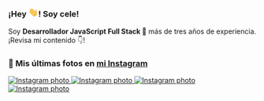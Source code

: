 <h3>¡Hey <img src="https://raw.githubusercontent.com/ABSphreak/ABSphreak/master/gifs/Hi.gif" width="20px" decondig="async">! Soy cele!</h3>

<p>Soy <strong>Desarrollador JavaScript Full Stack 🚀</strong> más de tres años de experiencia.<br />¡Revisa mi contenido 👇!</p>

### 📸 Mis últimas fotos en [mi Instagram](https://instagram.com/cele)


<a href='https://instagram.com/p/C1UpuSGLQiG' target='_blank'>
  <img width='20%' src='https://scontent-lhr8-2.cdninstagram.com/v/t51.29350-15/412513918_1325803934584302_4400498733289087214_n.jpg?stp=dst-jpg_e15&_nc_ht=scontent-lhr8-2.cdninstagram.com&_nc_cat=106&_nc_ohc=FATFjCi4bjwQ7kNvgHitost&edm=APU89FABAAAA&ccb=7-5&oh=00_AYB7HzmytbVU-XbSlGGy02mnkdwl0X662lz6auHtC7HSDg&oe=6679619D&_nc_sid=bc0c2c' alt='Instagram photo' />
</a>
<a href='https://instagram.com/p/CzMY3lzxgmx' target='_blank'>
  <img width='20%' src='https://scontent-lhr6-1.cdninstagram.com/v/t51.29350-15/398916226_819142863293745_2426123683154743297_n.webp?stp=dst-jpg_e35&_nc_ht=scontent-lhr6-1.cdninstagram.com&_nc_cat=109&_nc_ohc=EkvbrFEMExAQ7kNvgH_Ug6D&edm=APU89FABAAAA&ccb=7-5&oh=00_AYAzXe_Bh3r_KIFdVfZD0ERgHGaAlsmvPyqXjtz21l1_Sw&oe=6679608C&_nc_sid=bc0c2c' alt='Instagram photo' />
</a>
<a href='https://instagram.com/p/CygbQv4uqxM' target='_blank'>
  <img width='20%' src='https://scontent-lhr6-1.cdninstagram.com/v/t51.29350-15/391525959_236593062741789_5868561716480810596_n.webp?stp=dst-jpg_e35&_nc_ht=scontent-lhr6-1.cdninstagram.com&_nc_cat=109&_nc_ohc=1w2dDoocCZwQ7kNvgHUCEch&edm=APU89FABAAAA&ccb=7-5&oh=00_AYBl803i-fXEvNitjdgiJu360lUtXHnSaKwDUo8h1F-D4A&oe=667966C8&_nc_sid=bc0c2c' alt='Instagram photo' />
</a>
<a href='https://instagram.com/p/CxTmOF6vN8M' target='_blank'>
  <img width='20%' src='https://scontent-lhr6-1.cdninstagram.com/v/t51.29350-15/378565944_323878180141713_8920720304536029091_n.jpg?stp=dst-jpg_e15&_nc_ht=scontent-lhr6-1.cdninstagram.com&_nc_cat=109&_nc_ohc=RXj4pJ9hcQgQ7kNvgEPwefr&edm=APU89FABAAAA&ccb=7-5&oh=00_AYBWVYvQxc8PmMLN93PXaIKitdU64Ediz_sqEkgmTuwjIw&oe=66796092&_nc_sid=bc0c2c' alt='Instagram photo' />
</a>

